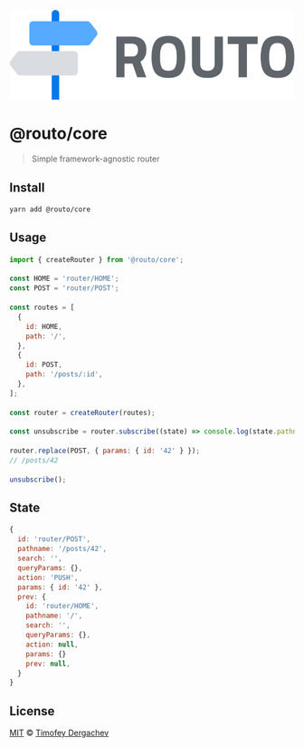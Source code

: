 ![routo](/media/logo.svg)

# @routo/core

> Simple framework-agnostic router

## Install

```sh
yarn add @routo/core
```

## Usage

```js
import { createRouter } from '@routo/core';

const HOME = 'router/HOME';
const POST = 'router/POST';

const routes = [
  {
    id: HOME,
    path: '/',
  },
  {
    id: POST,
    path: '/posts/:id',
  },
];

const router = createRouter(routes);

const unsubscribe = router.subscribe((state) => console.log(state.pathname));

router.replace(POST, { params: { id: '42' } });
// /posts/42

unsubscribe();
```

## State

```js
{
  id: 'router/POST',
  pathname: '/posts/42',
  search: '',
  queryParams: {},
  action: 'PUSH',
  params: { id: '42' },
  prev: {
    id: 'router/HOME',
    pathname: '/',
    search: '',
    queryParams: {},
    action: null,
    params: {}
    prev: null,
  }
}
```

## License

[MIT](LICENSE.md) © [Timofey Dergachev](https://exeto.me)
